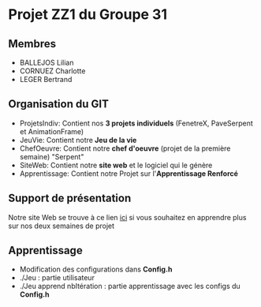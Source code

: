 # Projet ZZ1 du Groupe 31

## Membres

* BALLEJOS Lilian
* CORNUEZ Charlotte
* LEGER Bertrand

## Organisation du GIT 

* ProjetsIndiv: Contient nos **3 projets individuels** (FenetreX, PaveSerpent et AnimationFrame)
* JeuVie: Contient notre **Jeu de la vie**
* ChefOeuvre: Contient notre **chef d'oeuvre** (projet de la première semaine) "Serpent"
* SiteWeb: Contient notre **site web** et le logiciel qui le génère
* Apprentissage: Contient notre Projet sur l'**Apprentissage Renforcé**

## Support de présentation

Notre site Web se trouve à ce lien [ici](https://perso.isima.fr/~liballejos/projetZZ1) si vous souhaitez en apprendre plus sur nos deux semaines de projet

## Apprentissage

* Modification des configurations dans **Config.h**
* ./Jeu : partie utilisateur
* ./Jeu apprend nbItération : partie apprentissage avec les configs du **Config.h**




